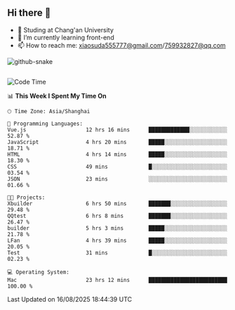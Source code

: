 ## Hi there 👋
- 🏫 Studing at Chang'an University
- 🌱 I’m currently learning front-end
- 📫 How to reach me: xiaosuda555777@gmail.com/759932827@qq.com
<!--
**Lotterng/Lotterng** is a ✨ _special_ ✨ repository because its `README.md` (this file) appears on your GitHub profile.
Here are some ideas to get you started:
- 🔭 I’m currently working on ...
- 🌱 I’m currently learning ...
- 👯 I’m looking to collaborate on ...
- 🤔 I’m looking for help with ...
- 💬 Ask me about ...
- 📫 How to reach me: ...
- 😄 Pronouns: ...
- ⚡ Fun fact: ...
-->
</div>

<!-- Snake Code Contribution Map 贪吃蛇代码贡献图 -->
  <picture>
    <source media="(prefers-color-scheme: dark)" srcset="https://cdn.jsdelivr.net/gh/sun0225SUN/sun0225SUN/profile-snake-contrib/github-contribution-grid-snake-dark.svg" />
    <source media="(prefers-color-scheme: light)" srcset="https://cdn.jsdelivr.net/gh/sun0225SUN/sun0225SUN/profile-snake-contrib/github-contribution-grid-snake.svg" />
    <img alt="github-snake" src="https://cdn.jsdelivr.net/gh/sun0225SUN/sun0225SUN/profile-snake-contrib/github-contribution-grid-snake-dark.svg" />
  </picture>

</div>

##

<!--START_SECTION:waka-->
![Code Time](http://img.shields.io/badge/Code%20Time-29%20hrs%2032%20mins-blue)

📊 **This Week I Spent My Time On** 

```text
🕑︎ Time Zone: Asia/Shanghai

💬 Programming Languages: 
Vue.js                   12 hrs 16 mins      █████████████░░░░░░░░░░░░   52.87 % 
JavaScript               4 hrs 20 mins       █████░░░░░░░░░░░░░░░░░░░░   18.71 % 
HTML                     4 hrs 14 mins       █████░░░░░░░░░░░░░░░░░░░░   18.30 % 
CSS                      49 mins             █░░░░░░░░░░░░░░░░░░░░░░░░   03.54 % 
JSON                     23 mins             ░░░░░░░░░░░░░░░░░░░░░░░░░   01.66 % 

🐱‍💻 Projects: 
Xbuilder                 6 hrs 50 mins       ███████░░░░░░░░░░░░░░░░░░   29.48 % 
QQtest                   6 hrs 8 mins        ███████░░░░░░░░░░░░░░░░░░   26.47 % 
builder                  5 hrs 3 mins        █████░░░░░░░░░░░░░░░░░░░░   21.78 % 
LFan                     4 hrs 39 mins       █████░░░░░░░░░░░░░░░░░░░░   20.05 % 
Test                     31 mins             █░░░░░░░░░░░░░░░░░░░░░░░░   02.23 % 

💻 Operating System: 
Mac                      23 hrs 12 mins      █████████████████████████   100.00 % 
```


 Last Updated on 16/08/2025 18:44:39 UTC
<!--END_SECTION:waka-->


